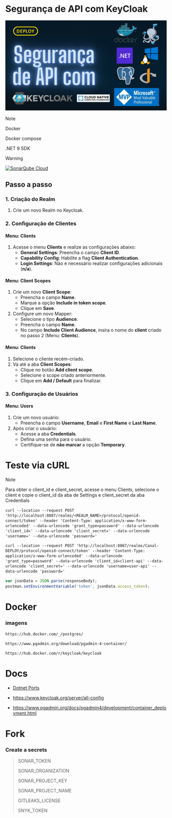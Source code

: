 # Segurança de API com KeyCloak

![banner](./docs/img/banner.png)

> [!NOTE]
> Docker
>
> Docker compose
>
> .NET 9 SDK

> [!WARNING]
> [![SonarQube Cloud](https://sonarcloud.io/images/project_badges/sonarcloud-light.svg)](https://sonarcloud.io/summary/new_code?id=felipementel_PoC.KeyCloak.v1)

## Passo a passo

### 1. Criação do Realm
1. Crie um novo Realm no Keycloak.

### 2. Configuração de Clientes

#### Menu: **Clients**
1. Acesse o menu **Clients** e realize as configurações abaixo:
   - **General Settings**: Preencha o campo **Client ID**.
   - **Capability Config**: Habilite a flag **Client Authentication**.
   - **Login Settings**: Não é necessário realizar configurações adicionais (**n/a**).

#### Menu: **Client Scopes**
1. Crie um novo **Client Scope**:
   - Preencha o campo **Name**.
   - Marque a opção **Include in token scope**.
   - Clique em **Save**.
2. Configure um novo Mapper:
   - Selecione o tipo **Audience**.
   - Preencha o campo **Name**.
   - No campo **Include Client Audience**, insira o nome do **client** criado no passo 2 (Menu: **Clients**).

#### Menu: **Clients**
1. Selecione o cliente recém-criado.
2. Vá até a aba **Client Scopes**:
   - Clique no botão **Add client scope**.
   - Selecione o scope criado anteriormente.
   - Clique em **Add / Default** para finalizar.

### 3. Configuração de Usuários

#### Menu: **Users**
1. Crie um novo usuário:
   - Preencha o campo **Username**, **Email** e **First Name** e **Last Name**.
2. Após criar o usuário:
   - Acesse a aba **Credentials**.
   - Defina uma senha para o usuário.
   - Certifique-se de **não marcar** a opção **Temporary**.

# Teste via cURL

> [!NOTE]
> Para obter o client_id e client_secret, acesse o menu Clients, selecione o client e copie o client_id da aba de Settings e client_secret da aba Credentials

```curl
curl --location --request POST 'http://localhost:8087/realms/<REALM_NAME>/protocol/openid-connect/token' --header 'Content-Type: application/x-www-form-urlencoded' --data-urlencode 'grant_type=password' --data-urlencode 'client_id=' --data-urlencode 'client_secret=' --data-urlencode 'username=' --data-urlencode 'password='
```

```curl
curl --location --request POST 'http://localhost:8087/realms/Canal-DEPLOY/protocol/openid-connect/token' --header 'Content-Type: application/x-www-form-urlencoded' --data-urlencode 'grant_type=password' --data-urlencode 'client_id=client-api' --data-urlencode 'client_secret=' --data-urlencode 'username=user-api' --data-urlencode 'password='
```

```javascript
var jsonData = JSON.parse(responseBody);
postman.setEnvironmentVariable('token', jsonData.access_token);
```

# Docker

### imagens

````
https://hub.docker.com/_/postgres/
````

````
https://www.pgadmin.org/download/pgadmin-4-container/
````

````
https://hub.docker.com/r/keycloak/keycloak
````


# Docs

- [Dotnet Ports](https://learn.microsoft.com/en-us/dotnet/core/compatibility/containers/8.0/aspnet-port)

- https://www.keycloak.org/server/all-config

- https://www.pgadmin.org/docs/pgadmin4/development/container_deployment.html

# Fork

### Create a secrets

> SONAR_TOKEN
> 
> SONAR_ORGANIZATION
> 
> SONAR_PROJECT_KEY
> 
> SONAR_PROJECT_NAME
> 
> GITLEAKS_LICENSE
> 
> SNYK_TOKEN
